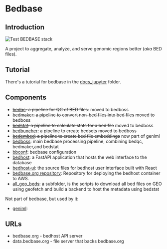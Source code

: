 # Bedbase

## Introduction

![Test BEDBASE stack](https://github.com/databio/bedbase/workflows/Test%20BEDBASE%20stack/badge.svg)

A project to aggregate, analyze, and serve genomic regions better (*aka* BED files).

## Tutorial

There's a tutorial for bedbase in the [docs_jupyter](/docs_jupyter) folder.


## Components

- ~~[bedqc](https://github.com/databio/bedqc): a pipeline for QC of BED files.~~ moved to bedboss
- ~~[bedmaker](http://github.com/databio/bedmaker): a pipeline to convert non-bed files into bed files~~ moved to bedboss
- ~~[bedstat](http://github.com/databio/bedstat): a pipeline to calculate stats for a bed file~~ moved to bedboss
- [bedbuncher](http://github.com/databio/bedbuncher): a pipeline to create bedsets ~~moved to bedboss~~
- ~~[bedembed](https://github.com/databio/bedembed): a pipeline to create bed file embeddings~~ now part of geniml
- [bedboss](https://github.com/databio/bedboss): main bedbase processing pipeline, combining bedqc, bedmaker,and  bedstat
- [bbconf](http://github.com/databio/bbconf): bedbase configuration
- [bedhost](http://github.com/databio/bedhost): a FastAPI application that hosts the web interface to the database
- [bedhost-ui](http://github.com/databio/bedhost-ui): the source files for bedhost user interface built with React
- [bedbase.org repository](https://github.com/databio/bedbase.org): Repository for deploying the bedhost container to AWS.
- [all_geo_beds](all_geo_beds): a subfolder, is the scripts to download all bed files on GEO using geofetch and build a backend to host the metadata using bedstat

Not part of bedbase, but used by it:

- [geniml](https://github.com/databio/geniml):

## URLs

- bedbase.org - bedhost API server
- data.bedbase.org - file server that backs bedbase.org

